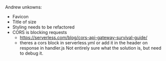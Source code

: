 Andrew unkowns:
* Favicon
* Title of size
* Styling needs to be refactored
* CORS is blocking requests 
  * https://serverless.com/blog/cors-api-gateway-survival-guide/
  * theres a cors block in serverless.yml or add it in the header on response in handler.js Not entirely sure what the solution is, but need to debug it.
